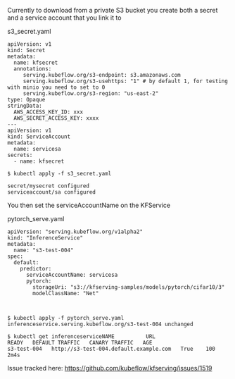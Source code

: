 Currently to download from a private S3 bucket you create both a secret and a service account that you link it to

s3_secret.yaml
```
apiVersion: v1
kind: Secret
metadata:
  name: kfsecret
  annotations:
     serving.kubeflow.org/s3-endpoint: s3.amazonaws.com 
     serving.kubeflow.org/s3-usehttps: "1" # by default 1, for testing with minio you need to set to 0
     serving.kubeflow.org/s3-region: "us-east-2"
type: Opaque
stringData:
  AWS_ACCESS_KEY_ID: xxx
  AWS_SECRET_ACCESS_KEY: xxxx
---
apiVersion: v1
kind: ServiceAccount
metadata:
  name: servicesa
secrets:
  - name: kfsecret
```


```
$ kubectl apply -f s3_secret.yaml

secret/mysecret configured
serviceaccount/sa configured
```




You then set the serviceAccountName on the KFService 

pytorch_serve.yaml

```
apiVersion: "serving.kubeflow.org/v1alpha2"
kind: "InferenceService"
metadata:
  name: "s3-test-004"
spec:
  default:
    predictor:
      serviceAccountName: servicesa
      pytorch:
        storageUri: "s3://kfserving-samples/models/pytorch/cifar10/3"
        modelClassName: "Net"



```

```
$ kubectl apply -f pytorch_serve.yaml
inferenceservice.serving.kubeflow.org/s3-test-004 unchanged

$ kubectl get inferenceserviceNAME          URL                                      READY   DEFAULT TRAFFIC   CANARY TRAFFIC   AGE
s3-test-004   http://s3-test-004.default.example.com   True    100                                2m4s

```


Issue tracked here:
https://github.com/kubeflow/kfserving/issues/1519
